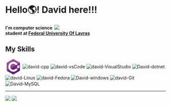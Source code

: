 # Hello🌎! David here!!!
  
<img align="right" src="https://baltaio.blob.core.windows.net/static/images/dark/home-hero-illustration.svg" width="350"/>

#### I'm computer science student at [Federal University Of Lavras](https://ufla.br/?msclkid=85d51fe2a7e011ec84421963ad9f1e48)

## My Skills 

<img align="center" alt="david-Csharp" height="50" width="50" src="https://raw.githubusercontent.com/devicons/devicon/master/icons/csharp/csharp-original.svg"> <img align="center" alt="david-cpp" height="50" width="50" src="https://user-images.githubusercontent.com/73839667/148657872-449fdb27-b1d2-4be7-8620-c9d5d788bfe2.png"> <img align="center" alt="david-vsCode" height="60" width="60" src="https://user-images.githubusercontent.com/73839667/159142016-2e951e1a-1df0-4965-a956-c42ede01ad0f.png"> <img align="center" alt="david-VisualStudio" height="50" width="50" src="https://user-images.githubusercontent.com/73839667/148657708-66a6de0e-ba57-4966-84e0-93636bd45454.png"> <img align="center" alt="David-dotnet" height="50" width="50" src="https://user-images.githubusercontent.com/73839667/170784638-d80e2a22-8fa8-4bfb-8f91-12779b2bf36d.png"> <img align="center" alt="david-Linux" height="50" width="50" src="https://user-images.githubusercontent.com/73839667/170783938-1fa2818e-a453-449e-9b08-4bf699087932.png"> <img align="center" alt="david-Fedora" height="50" width="50" src="https://user-images.githubusercontent.com/73839667/170785130-2e19d6ea-c006-4ad7-a49c-32a3b0e3515d.png"> <img align="center" alt="David-windows" height="50" width="50" src="https://user-images.githubusercontent.com/73839667/170786416-626ab243-b6c9-4586-96a1-7d8babcbaaa6.png">  <img align="center" alt="david-Git" height="50" width="50" src="https://user-images.githubusercontent.com/73839667/148657974-293112d0-c46a-4401-aae1-d7393243ba45.png"> <img align="center" alt="David-MySQL" height="90" width="90" src="https://user-images.githubusercontent.com/73839667/159141917-c85b1502-9d16-4ceb-bd4c-744cb28ffcaf.png"> 

---

<div> 
  <a href="https://instagram.com/david.jc.br" target="_blank"><img src="https://img.shields.io/badge/-Instagram-%23E4405F?style=for-the-badge&logo=instagram&logoColor=white" target="_blank"></a>
  <a href="https://www.linkedin.com/in/david-jc-br/" target="_blank"><img src="https://img.shields.io/badge/-LinkedIn-%230077B5?style=for-the-badge&logo=linkedin&logoColor=white" target="_blank"></a
![ne6ukkej06t71](https://user-images.githubusercontent.com/73839667/170786416-626ab243-b6c9-4586-96a1-7d8babcbaaa6.png)
